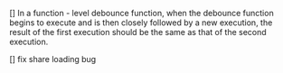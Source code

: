 

[] In a function - level debounce function, when the debounce function begins to execute and is then closely followed by a new execution, the result of the first execution should be the same as that of the second execution.

[] fix share loading bug
